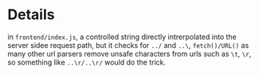 # Details

in `frontend/index.js`, a controlled string directly intrerpolated into the server sidee request path, but it checks for `../` and `..\`, `fetch()/URL()` as many other url parsers remove unsafe characters from urls such as `\t`, `\r`, so something like `..\r/..\r/` would do the trick.